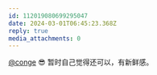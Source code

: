 ```yaml
---
id: 112019080699295047
date: 2024-03-01T06:45:23.368Z
reply: true
media_attachments: 0
---
```


[@conge](https://c.im/@conge) 😎 暂时自己觉得还可以，有新鲜感。

